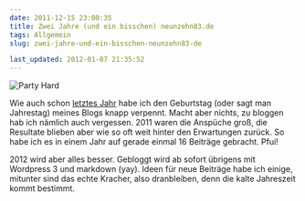 ```yaml
---
date: 2011-12-15 23:00:35
title: Zwei Jahre (und ein bisschen) neunzehn83.de
tags: Allgemein
slug: zwei-jahre-und-ein-bisschen-neunzehn83-de

last_updated: 2012-01-07 21:35:52
---
```


![Party Hard](images/2011/partyhard.jpg)

Wie auch schon [letztes Jahr](2010/12/07/ein-jahr-neunzehn83-de.html) habe ich den Geburtstag (oder sagt man Jahrestag) meines Blogs knapp verpennt. Macht aber nichts, zu bloggen hab ich nämlich auch vergessen. 2011 waren die Anspüche groß, die Resultate blieben aber wie so oft weit hinter den Erwartungen zurück. So habe ich es in einem Jahr auf gerade einmal 16 Beiträge gebracht. Pfui!

2012 wird aber alles besser. Gebloggt wird ab sofort übrigens mit Wordpress 3 und markdown (yay). Ideen für neue Beiträge habe ich einige, mitunter sind das echte Kracher, also dranbleiben, denn die kalte Jahreszeit kommt bestimmt.
